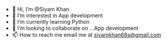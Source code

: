 - 👋 Hi, I’m @Siyam Khan
- 👀 I’m interested in App development 
- 🌱 I’m currently learning Python
- 💞️ I’m looking to collaborate on ...App development
- 📫 How to reach me email me at siyamkhan68s@gmail.com

<!---
SiyamKhan68/SiyamKhan68 is a ✨ special ✨ repository because its `README.md` (this file) appears on your GitHub profile.
You can click the Preview link to take a look at your changes.
--->
